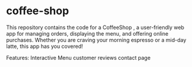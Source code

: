 # coffee-shop
This repository contains the code for a CoffeeShop , a user-friendly web app for managing orders, displaying the menu, and offering online purchases. Whether you are craving your morning espresso or a mid-day latte, this app has you covered!

Features:
 Interactive Menu
 customer reviews
 contact page
